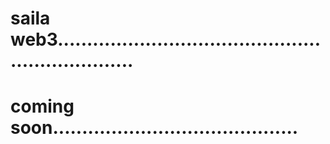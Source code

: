 # saila web3..................................................................
# coming soon..........................................
